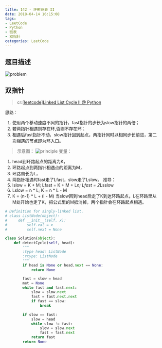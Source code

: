 ```yaml
---
title: 142 - 环形链表 II
date: 2018-04-14 16:15:08
tags:
- LeetCode
- Python
- 链表
- 双指针
categories: LeetCode
---
```


## 题目描述
![problem](images/1.png)

<!-- more -->

## 双指针
>cr:[[leetcode]Linked List Cycle II @ Python
](http://www.cnblogs.com/zuoyuan/p/3701877.html)

思路：
1. 使用两个移动速度不同的指针，fast指针的步长为slow指针的两倍；
2. 若两指针相遇则存在环,否则不存在环；
3. 相遇后fast指针不动，slow指针回到起点，两指针同时以相同步长前进，第二次相遇的节点即为环入口。

>示意图：
![principle](images/principle.png)
变量：
1. head到环路起点的距离为K，
2. 环路起点到两指针相遇点的距离为M，
3. 环路周长为L，
4. 两指针相遇时fast走了Lfast，slow走了Lslow。
推导：
1. lslow = K + M; Lfast = K + M + L*n; Lfast = 2*Lsslow
2. Lslow = n * L; K = n * L - M
3. K = (n-1) * L + (l - M)
当slow回到head后走了K到达环路起点，L在环路里从M处开始也走了K，把公式里的M抵消掉，两个指针会在环路起点相遇。


```python
# Definition for singly-linked list.
# class ListNode(object):
#     def __init__(self, x):
#         self.val = x
#         self.next = None

class Solution(object):
    def detectCycle(self, head):
        """
        :type head: ListNode
        :rtype: ListNode
        """
        if head is None or head.next == None:
            return None

        fast = slow = head
        met = None
        while fast and fast.next:
            slow = slow.next
            fast = fast.next.next
            if fast == slow:
                break
                
        if slow == fast:
            slow = head
            while slow != fast:
                slow = slow.next
                fast = fast.next
            return fast
        return None
```